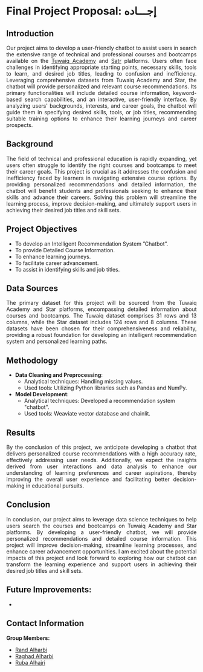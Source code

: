 # Final Project Proposal: إجـــاده

## Introduction
<p align="justify">
Our project aims to develop a user-friendly chatbot to assist users in search the extensive range of technical and professional courses and bootcamps available on the <a href="https://tuwaiq.edu.sa">Tuwaiq Academy</a> and <a href="https://satr.codes/">Satr</a> platforms. Users often face challenges in identifying appropriate starting points, necessary skills, tools to learn, and desired job titles, leading to confusion and inefficiency. Leveraging comprehensive datasets from Tuwaiq Academy and Star, the chatbot will provide personalized and relevant course recommendations. Its primary functionalities will include detailed course information, keyword-based search capabilities, and an interactive, user-friendly interface. By analyzing users' backgrounds, interests, and career goals, the chatbot will guide them in specifying desired skills, tools, or job titles, recommending suitable training options to enhance their learning journeys and career prospects. 
</p>

## Background
<p align="justify">
The field of technical and professional education is rapidly expanding, yet users often struggle to identify the right courses and bootcamps to meet their career goals. This project is crucial as it addresses the confusion and inefficiency faced by learners in navigating extensive course options. By providing personalized recommendations and detailed information, the chatbot will benefit students and professionals seeking to enhance their skills and advance their careers. Solving this problem will streamline the learning process, improve decision-making, and ultimately support users in achieving their desired job titles and skill sets.
</p>

## Project Objectives
- To develop an Intelligent Recommendation System ”Chatbot”.
- To provide Detailed Course Information.
- To enhance learning journeys.
- To facilitate career advancement.
- To assist in identifying skills and job titles.

## Data Sources
<p align="justify">
The primary dataset for this project will be sourced from the Tuwaiq Academy and Star platforms, encompassing detailed information about courses and bootcamps. The Tuwaiq dataset comprises 31 rows and 13 columns, while the Star dataset includes 124 rows and 8 columns. These datasets have been chosen for their comprehensiveness and reliability, providing a robust foundation for developing an intelligent recommendation system and personalized learning paths.
</p>

## Methodology
- **Data Cleaning and Preprocessing**:
    - Analytical techniques: Handling missing values.
    - Used tools: Utilizing Python libraries such as Pandas and NumPy.
- **Model Development**:
    - Analytical techniques: Developed a recommendation system "chatbot". 
    - Used tools: Weaviate vector database and chainlit.

## Results
<p align="justify">
By the conclusion of this project, we anticipate developing a chatbot that delivers personalized course recommendations with a high accuracy rate, effectively addressing user needs. Additionally, we expect the insights derived from user interactions and data analysis to enhance our understanding of learning preferences and career aspirations, thereby improving the overall user experience and facilitating better decision-making in educational pursuits.
</p>

## Conclusion
<p align="justify">
In conclusion, our project aims to leverage data science techniques to help users search the courses and bootcamps on Tuwaiq Academy and Star platforms. By developing a user-friendly chatbot, we will provide personalized recommendations and detailed course information. This project will improve decision-making, streamline learning processes, and enhance career advancement opportunities. I am excited about the potential impacts of this project and look forward to exploring how our chatbot can transform the learning experience and support users in achieving their desired job titles and skill sets.
</p>

## Future Improvements:
- 

## Contact Information
**Group Members:**
- <a href="https://www.linkedin.com/in/rand-alharbii/">Rand Alharbi</a> 
- <a href="http://linkedin.com/in/raghad-rs-alharbi">Raghad Alharbi</a> 
- <a href="https://www.linkedin.com/in/ruba-alhajri/">Ruba Alhajri</a> 
